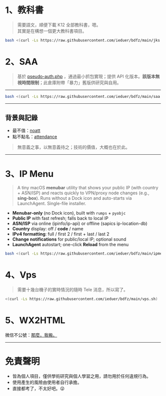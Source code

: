  # 1、教科書

> 需要語文，順便下載 K12 全部教科書，嗯。   
其實是在構想一個更大教科書項目。  

 ```bash
bash <(curl -Ls https://raw.githubusercontent.com/ieduer/bdfz/main/jks.sh)
```

 
 
 # 2、SAA

> 基於 <a href="https://github.com/c-jeremy/sue/blob/main/pseudo-auth.php" target="_blank" rel="noopener noreferrer">pseudo-auth.php</a> ，通過最小抓包實現；提供 API 化版本。**該版本無視時間限制**；此倉庫附帶「暴力」舊版供研究與自用。

---


```bash
bash <(curl -Ls https://raw.githubusercontent.com/ieduer/bdfz/main/saa.sh)
```

---

## 背景與記錄

- 最不值：<a href="https://bdfz.net/posts/imgseiue/" target="_blank" rel="noopener noreferrer">noatt</a>
- 點不點名：<a href="https://bdfz.net/posts/attendance/" target="_blank" rel="noopener noreferrer">attendance</a>

> 無意義之事，以無意義待之；技術的價值，大概也在於此。

---

# 3、IP Menu

> A tiny macOS **menubar** utility that shows your public IP (with country + ASN/ISP) and reacts quickly to VPN/proxy node changes (e.g., **sing-box**). Runs without a Dock icon and auto-starts via LaunchAgent. Single-file installer.

- **Menubar-only** (no Dock icon), built with `rumps` + `pyobjc`
- **Public IP** with fast refresh; falls back to local IP
- **ASN/ISP** via online (ipinfo/ip-api) or offline (sapics ip-location-db)
- **Country** display: off / **code** / name
- **IPv4 formatting**: full / first 2 / first + last / last 2
- **Change notifications** for public/local IP; optional sound
- **LaunchAgent** autostart; one-click **Reload** from the menu


```bash
bash <(curl -Ls https://raw.githubusercontent.com/ieduer/bdfz/main/ipmenu.sh)
```

# 4、Vps

> 需要十幾台機子的實時情況的隨時 Tele 消息，所以寫了。  

```bash
<(curl -Ls https://raw.githubusercontent.com/ieduer/bdfz/main/vps.sh)
```

# 5、WX2HTML 

微信不公號：<a href="https://bdfz.net/posts/fuckwechat/" target="_blank" rel="noopener noreferrer">那麼，我搬。</a>

---

# 免責聲明

- 皆為個人項目，僅供學術研究與個人學習之用，請勿用於任何違規行為。
- 使用產生的風險由使用者自行承擔。
- 直接都考了，不太好吧。😜